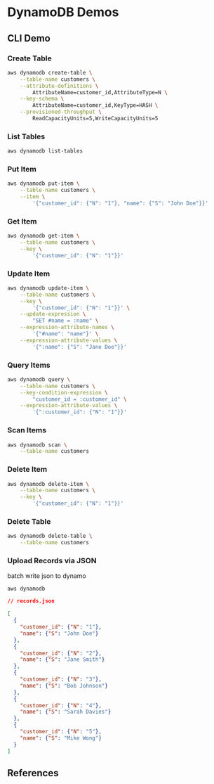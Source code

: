 # DynamoDB Demos

## CLI Demo

### Create Table

```bash
aws dynamodb create-table \
    --table-name customers \
    --attribute-definitions \
        AttributeName=customer_id,AttributeType=N \
    --key-schema \
        AttributeName=customer_id,KeyType=HASH \
    --provisioned-throughput \
        ReadCapacityUnits=5,WriteCapacityUnits=5
```

### List Tables

```bash
aws dynamodb list-tables
```

### Put Item

```bash
aws dynamodb put-item \
    --table-name customers \
    --item \
        '{"customer_id": {"N": "1"}, "name": {"S": "John Doe"}}'
```

### Get Item

```bash
aws dynamodb get-item \
    --table-name customers \
    --key \
        '{"customer_id": {"N": "1"}}'
```

### Update Item

```bash
aws dynamodb update-item \
    --table-name customers \
    --key \
        '{"customer_id": {"N": "1"}}' \
    --update-expression \
        "SET #name = :name" \
    --expression-attribute-names \
        '{"#name": "name"}' \
    --expression-attribute-values \
        '{":name": {"S": "Jane Doe"}}'
```

### Query Items

```bash
aws dynamodb query \
    --table-name customers \
    --key-condition-expression \
        "customer_id = :customer_id" \
    --expression-attribute-values \
        '{":customer_id": {"N": "1"}}'
```

### Scan Items

```bash
aws dynamodb scan \
    --table-name customers
```

### Delete Item

```bash
aws dynamodb delete-item \
    --table-name customers \
    --key \
        '{"customer_id": {"N": "1"}}'
```

### Delete Table

```bash
aws dynamodb delete-table \
    --table-name customers
```


### Upload Records via JSON

batch write json to dynamo
```
aws dynamodb 

```


```json
// records.json

[
  {
    "customer_id": {"N": "1"}, 
    "name": {"S": "John Doe"}
  },
  {
    "customer_id": {"N": "2"},
    "name": {"S": "Jane Smith"} 
  },
  {
    "customer_id": {"N": "3"},
    "name": {"S": "Bob Johnson"}
  },
  {
    "customer_id": {"N": "4"},
    "name": {"S": "Sarah Davies"}
  },
  {
    "customer_id": {"N": "5"},
    "name": {"S": "Mike Wong"}
  }
]
```




## References

